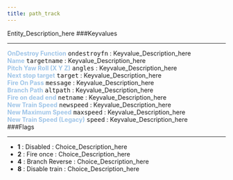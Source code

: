 ```yaml
---
title: path_track
---
```


Entity_Description_here
###Keyvalues
<hr>
<div class="entityentry">
<span style="color:#9fc5e8;"><b>OnDestroy Function</b></span> <kbd  class="tooltip" data-tooltip="string">ondestroyfn</kbd> :
Keyvalue_Description_here
</div>
<div class="entityentry">
<span style="color:#9fc5e8;"><b>Name</b></span> <kbd  class="tooltip" data-tooltip="target_source">targetname</kbd> :
Keyvalue_Description_here
</div>
<div class="entityentry">
<span style="color:#9fc5e8;"><b>Pitch Yaw Roll (X Y Z)</b></span> <kbd  class="tooltip" data-tooltip="string">angles</kbd> :
Keyvalue_Description_here
</div>
<div class="entityentry">
<span style="color:#9fc5e8;"><b>Next stop target</b></span> <kbd  class="tooltip" data-tooltip="target_destination">target</kbd> :
Keyvalue_Description_here
</div>
<div class="entityentry">
<span style="color:#9fc5e8;"><b>Fire On Pass</b></span> <kbd  class="tooltip" data-tooltip="target_destination">message</kbd> :
Keyvalue_Description_here
</div>
<div class="entityentry">
<span style="color:#9fc5e8;"><b>Branch Path</b></span> <kbd  class="tooltip" data-tooltip="target_destination">altpath</kbd> :
Keyvalue_Description_here
</div>
<div class="entityentry">
<span style="color:#9fc5e8;"><b>Fire on dead end</b></span> <kbd  class="tooltip" data-tooltip="target_destination">netname</kbd> :
Keyvalue_Description_here
</div>
<div class="entityentry">
<span style="color:#9fc5e8;"><b>New Train Speed</b></span> <kbd  class="tooltip" data-tooltip="integer">newspeed</kbd> :
Keyvalue_Description_here
</div>
<div class="entityentry">
<span style="color:#9fc5e8;"><b>New Maximum Speed</b></span> <kbd  class="tooltip" data-tooltip="integer">maxspeed</kbd> :
Keyvalue_Description_here
</div>
<div class="entityentry">
<span style="color:#9fc5e8;"><b>New Train Speed (Legacy)</b></span> <kbd  class="tooltip" data-tooltip="integer">speed</kbd> :
Keyvalue_Description_here
</div>
###Flags
<hr>
<div class="entityflags">
<ul>
<li><b>1</b></span> : Disabled : Choice_Description_here</li>
<li><b>2</b></span> : Fire once : Choice_Description_here</li>
<li><b>4</b></span> : Branch Reverse : Choice_Description_here</li>
<li><b>8</b></span> : Disable train : Choice_Description_here</li>
</ul>
</div>
